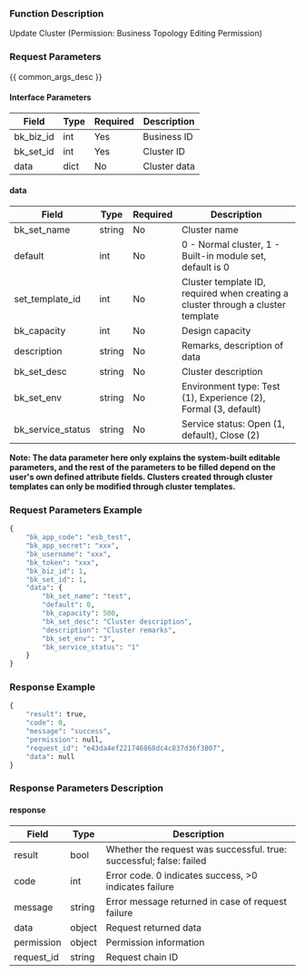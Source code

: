### Function Description

Update Cluster (Permission: Business Topology Editing Permission)

### Request Parameters

{{ common_args_desc }}

#### Interface Parameters

| Field               | Type   | Required | Description       |
| ------------------- | ------ | -------- | ----------------- |
| bk_biz_id           | int    | Yes      | Business ID       |
| bk_set_id           | int    | Yes      | Cluster ID        |
| data                | dict   | No       | Cluster data      |

#### data

| Field             | Type   | Required | Description                                                  |
| ----------------- | ------ | -------- | ------------------------------------------------------------ |
| bk_set_name       | string | No       | Cluster name                                                 |
| default           | int    | No       | 0 - Normal cluster, 1 - Built-in module set, default is 0    |
| set_template_id   | int    | No       | Cluster template ID, required when creating a cluster through a cluster template |
| bk_capacity       | int    | No       | Design capacity                                              |
| description       | string | No       | Remarks, description of data                                 |
| bk_set_desc       | string | No       | Cluster description                                          |
| bk_set_env        | string | No       | Environment type: Test (1), Experience (2), Formal (3, default) |
| bk_service_status | string | No       | Service status: Open (1, default), Close (2)                 |

**Note: The data parameter here only explains the system-built editable parameters, and the rest of the parameters to be filled depend on the user's own defined attribute fields. Clusters created through cluster templates can only be modified through cluster templates.**

### Request Parameters Example

```python
{
    "bk_app_code": "esb_test",
    "bk_app_secret": "xxx",
    "bk_username": "xxx",
    "bk_token": "xxx",
    "bk_biz_id": 1,
    "bk_set_id": 1,
    "data": {
        "bk_set_name": "test",
        "default": 0,
        "bk_capacity": 500,
        "bk_set_desc": "Cluster description",
        "description": "Cluster remarks",
        "bk_set_env": "3",
        "bk_service_status": "1"
    }
}
```

### Response Example

```python
{
    "result": true,
    "code": 0,
    "message": "success",
    "permission": null,
    "request_id": "e43da4ef221746868dc4c837d36f3807",
    "data": null
}
```

### Response Parameters Description

#### response

| Field       | Type   | Description                                                  |
| ---------- | ------ | ------------------------------------------------------------ |
| result     | bool   | Whether the request was successful. true: successful; false: failed |
| code       | int    | Error code. 0 indicates success, >0 indicates failure        |
| message    | string | Error message returned in case of request failure            |
| data       | object | Request returned data                                        |
| permission | object | Permission information                                       |
| request_id | string | Request chain ID                                             |